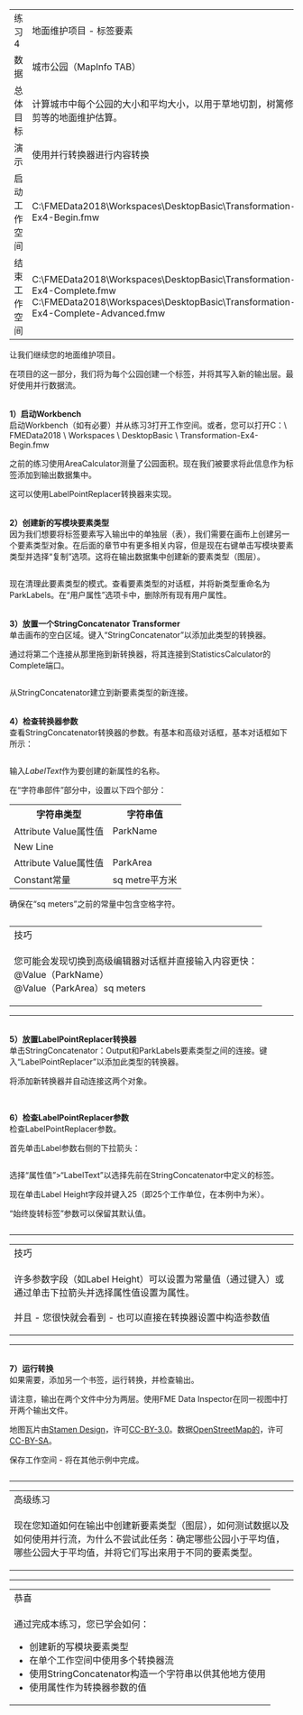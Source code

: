 <html lang="zh-CN" class="translated-ltr"><head><meta http-equiv="Content-Type" content="text/html; charset=UTF-8">
 
  <div id="readme" class="readme blob instapaper_body">
    <article class="markdown-body entry-content" itemprop="text">
<table>
<tbody><tr>
<td width="25%">
<i></i><font style="vertical-align: inherit;"><font style="vertical-align: inherit;">
练习4
</font></font></td>
<td><font style="vertical-align: inherit;"><font style="vertical-align: inherit;">
地面维护项目 - 标签要素
</font></font></td>
</tr>
<tr>
<td><font style="vertical-align: inherit;"><font style="vertical-align: inherit;">数据</font></font></td>
<td><font style="vertical-align: inherit;"><font style="vertical-align: inherit;">城市公园（MapInfo TAB）</font></font></td>
</tr>
<tr>
<td><font style="vertical-align: inherit;"><font style="vertical-align: inherit;">总体目标</font></font></td>
<td><font style="vertical-align: inherit;"><font style="vertical-align: inherit;">计算城市中每个公园的大小和平均大小，以用于草地切割，树篱修剪等的地面维护估算。</font></font></td>
</tr>
<tr>
<td><font style="vertical-align: inherit;"><font style="vertical-align: inherit;">演示</font></font></td>
<td><font style="vertical-align: inherit;"><font style="vertical-align: inherit;">使用并行转换器进行内容转换</font></font></td>
</tr>
<tr>
<td><font style="vertical-align: inherit;"><font style="vertical-align: inherit;">启动工作空间</font></font></td>
<td><font style="vertical-align: inherit;"><font style="vertical-align: inherit;">C:\FMEData2018\Workspaces\DesktopBasic\Transformation-Ex4-Begin.fmw
</font></font></td>
</tr>
<tr>
<td><font style="vertical-align: inherit;"><font style="vertical-align: inherit;">结束工作空间</font></font></td>
<td><font style="vertical-align: inherit;"><font style="vertical-align: inherit;">C:\FMEData2018\Workspaces\DesktopBasic\Transformation-Ex4-Complete.fmw
</font></font><br><font style="vertical-align: inherit;"><font style="vertical-align: inherit;">C:\FMEData2018\Workspaces\DesktopBasic\Transformation-Ex4-Complete-Advanced.fmw
</font></font></td>
</tr>
</tbody></table>
<p><font style="vertical-align: inherit;"><font style="vertical-align: inherit;">让我们继续您的地面维护项目。</font></font></p>
<p><font style="vertical-align: inherit;"><font style="vertical-align: inherit;">在项目的这一部分，我们将为每个公园创建一个标签，并将其写入新的输出层。</font><font style="vertical-align: inherit;">最好使用并行数据流。</font></font></p>
<p><br><strong><font style="vertical-align: inherit;"><font style="vertical-align: inherit;">1）启动Workbench</font></font></strong>
<br><font style="vertical-align: inherit;"><font style="vertical-align: inherit;">启动Workbench（如有必要）并从练习3打开工作空间。或者，您可以打开C：\ FMEData2018 \ Workspaces \ DesktopBasic \ Transformation-Ex4-Begin.fmw</font></font></p>
<p><font style="vertical-align: inherit;"><font style="vertical-align: inherit;">之前的练习使用AreaCalculator测量了公园面积。</font><font style="vertical-align: inherit;">现在我们被要求将此信息作为标签添加到输出数据集中。</font></font></p>
<p><font style="vertical-align: inherit;"><font style="vertical-align: inherit;">这可以使用LabelPointReplacer转换器来实现。</font></font></p>
<p><br><strong><font style="vertical-align: inherit;"><font style="vertical-align: inherit;">2）创建新的写模块要素类型</font></font></strong>
<br><font style="vertical-align: inherit;"><font style="vertical-align: inherit;">因为我们想要将标签要素写入输出中的单独层（表），我们需要在画布上创建另一个要素类型对象。</font><font style="vertical-align: inherit;">在后面的章节中有更多相关内容，但是现在右键单击写模块要素类型并选择“复制”选项。</font><font style="vertical-align: inherit;">这将在输出数据集中创建新的要素类型（图层）。</font></font></p>
<p><a target="_blank" rel="noopener noreferrer" href="https://github.com/safesoftware/FMETraining/blob/FME-Desktop-Data-Integration-2018/Integration3LabExercises/Images/Img2.227.Ex4.DuplicateFeatureType.png"><img src="./Images/Img2.227.Ex4.DuplicateFeatureType.png" alt="" style="max-width:100%;"></a></p>
<p><font style="vertical-align: inherit;"><font style="vertical-align: inherit;">现在清理此要素类型的模式。</font><font style="vertical-align: inherit;">查看要素类型的对话框，并将新类型重命名为ParkLabels。</font><font style="vertical-align: inherit;">在“用户属性”选项卡中，删除所有现有用户属性。</font></font></p>
<p><br><strong><font style="vertical-align: inherit;"><font style="vertical-align: inherit;">3）放置一个StringConcatenator Transformer</font></font></strong>
<br><font style="vertical-align: inherit;"><font style="vertical-align: inherit;">单击画布的空白区域。</font><font style="vertical-align: inherit;">键入“StringConcatenator”以添加此类型的转换器。</font></font></p>
<p><font style="vertical-align: inherit;"><font style="vertical-align: inherit;">通过将第二个连接从那里拖到新转换器，将其连接到StatisticsCalculator的Complete端口。</font></font></p>
<p><a target="_blank" rel="noopener noreferrer" href="https://github.com/safesoftware/FMETraining/blob/FME-Desktop-Data-Integration-2018/Integration3LabExercises/Images/Img2.228.Ex4.StringConcatenatorCanvas.png"><img src="./Images/Img2.228.Ex4.StringConcatenatorCanvas.png" alt="" style="max-width:100%;"></a></p>
<p><font style="vertical-align: inherit;"><font style="vertical-align: inherit;">从StringConcatenator建立到新要素类型的新连接。</font></font></p>
<p><br><strong><font style="vertical-align: inherit;"><font style="vertical-align: inherit;">4）检查转换器参数</font></font></strong>
<br><font style="vertical-align: inherit;"><font style="vertical-align: inherit;">查看StringConcatenator转换器的参数。</font><font style="vertical-align: inherit;">有基本和高级对话框，基本对话框如下所示：</font></font></p>
<p><a target="_blank" rel="noopener noreferrer" href="https://github.com/safesoftware/FMETraining/blob/FME-Desktop-Data-Integration-2018/Integration3LabExercises/Images/Img2.229.Ex4.StringConcatenatorEmptyParams.png"><img src="./Images/Img2.229.Ex4.StringConcatenatorEmptyParams.png" alt="" style="max-width:100%;"></a></p>
<p><font style="vertical-align: inherit;"><font style="vertical-align: inherit;">输入</font></font><em><font style="vertical-align: inherit;"><font style="vertical-align: inherit;">LabelText</font></font></em><font style="vertical-align: inherit;"><font style="vertical-align: inherit;">作为要创建的新属性的名称。</font></font></p>
<p><font style="vertical-align: inherit;"><font style="vertical-align: inherit;">在“字符串部件”部分中，设置以下四个部分：</font></font></p>
<table>
<tbody><tr><th><font style="vertical-align: inherit;"><font style="vertical-align: inherit;">字符串类型</font></font></th><th><font style="vertical-align: inherit;"><font style="vertical-align: inherit;">字符串值</font></font></th>
</tr><tr><td><font style="vertical-align: inherit;"><font style="vertical-align: inherit;">Attribute Value属性值</font></font></td><td><font style="vertical-align: inherit;"><font style="vertical-align: inherit;">ParkName</font></font></td></tr>
<tr><td><font style="vertical-align: inherit;"><font style="vertical-align: inherit;">New Line</font></font></td><td></td></tr>
<tr><td><font style="vertical-align: inherit;"><font style="vertical-align: inherit;">Attribute Value属性值</font></font></td><td><font style="vertical-align: inherit;"><font style="vertical-align: inherit;">ParkArea</font></font></td></tr>
<tr><td><font style="vertical-align: inherit;"><font style="vertical-align: inherit;">Constant常量</font></font></td><td><font style="vertical-align: inherit;"><font style="vertical-align: inherit;"> sq metre平方米</font></font></td></tr>
</tbody></table>
<p><font style="vertical-align: inherit;"><font style="vertical-align: inherit;">确保在“sq meters”之前的常量中包含空格字符。</font></font></p>
<p><a target="_blank" rel="noopener noreferrer" href="https://github.com/safesoftware/FMETraining/blob/FME-Desktop-Data-Integration-2018/Integration3LabExercises/Images/Img2.230.Ex4.StringConcatenatorParams.png"><img src="./Images/Img2.230.Ex4.StringConcatenatorParams.png" alt="" style="max-width:100%;"></a></p>
 
<table>
<tbody><tr>
<td>
<i></i><font style="vertical-align: inherit;"><font style="vertical-align: inherit;">
技巧
</font></font></td>
</tr>
<tr>
<td><font style="vertical-align: inherit;"><font style="vertical-align: inherit;">

您可能会发现切换到高级编辑器对话框并直接输入内容更快：
 </font></font><br><font style="vertical-align: inherit;"><font style="vertical-align: inherit;">@Value（ParkName）
 </font></font><br><font style="vertical-align: inherit;"><font style="vertical-align: inherit;">@Value（ParkArea）sq meters

</font></font></td>
</tr>
</tbody></table>
<hr>
<p><br><strong><font style="vertical-align: inherit;"><font style="vertical-align: inherit;">5）放置LabelPointReplacer转换器</font></font></strong>
<br><font style="vertical-align: inherit;"><font style="vertical-align: inherit;">单击StringConcatenator：Output和ParkLabels要素类型之间的连接。</font><font style="vertical-align: inherit;">键入“LabelPointReplacer”以添加此类型的转换器。</font></font></p>
<p><font style="vertical-align: inherit;"><font style="vertical-align: inherit;">将添加新转换器并自动连接这两个对象。</font></font></p>
<p><a target="_blank" rel="noopener noreferrer" href="https://github.com/safesoftware/FMETraining/blob/FME-Desktop-Data-Integration-2018/Integration3LabExercises/Images/Img2.231.Ex4.LabelPointReplacerCanvas.png"><img src="./Images/Img2.231.Ex4.LabelPointReplacerCanvas.png" alt="" style="max-width:100%;"></a></p>
<p><br><strong><font style="vertical-align: inherit;"><font style="vertical-align: inherit;">6）检查LabelPointReplacer参数</font></font></strong>
<br><font style="vertical-align: inherit;"><font style="vertical-align: inherit;">检查LabelPointReplacer参数。</font></font></p>
<p><font style="vertical-align: inherit;"><font style="vertical-align: inherit;">首先单击Label参数右侧的下拉箭头：</font></font></p>
<p><a target="_blank" rel="noopener noreferrer" href="https://github.com/safesoftware/FMETraining/blob/FME-Desktop-Data-Integration-2018/Integration3LabExercises/Images/Img2.232.Ex4.LabelEditDialog.png"><img src="./Images/Img2.232.Ex4.LabelEditDialog.png" alt="" style="max-width:100%;"></a></p>
<p><font style="vertical-align: inherit;"><font style="vertical-align: inherit;">选择“属性值”&gt;“LabelText”以选择先前在StringConcatenator中定义的标签。</font></font></p>
<p><font style="vertical-align: inherit;"><font style="vertical-align: inherit;">现在单击Label Height字段并键入25（即25个工作单位，在本例中为米）。</font></font></p>
<p><font style="vertical-align: inherit;"><font style="vertical-align: inherit;">“始终旋转标签”参数可以保留其默认值。</font></font></p>
<p><a target="_blank" rel="noopener noreferrer" href="https://github.com/safesoftware/FMETraining/blob/FME-Desktop-Data-Integration-2018/Integration3LabExercises/Images/Img2.233.Ex4.LabelPointReplacerParameters.png"><img src="./Images/Img2.233.Ex4.LabelPointReplacerParameters.png" alt="" style="max-width:100%;"></a></p>
<hr>
 
<table>
<tbody><tr>
<td>
<i></i><font style="vertical-align: inherit;"><font style="vertical-align: inherit;">
技巧
</font></font></td>
</tr>
<tr>
<td><font style="vertical-align: inherit;"><font style="vertical-align: inherit;">

许多参数字段（如Label Height）可以设置为常量值（通过键入）或通过单击下拉箭头并选择属性值设置为属性。
</font></font><br><br><font style="vertical-align: inherit;"><font style="vertical-align: inherit;">并且 - 您很快就会看到 - 也可以直接在转换器设置中构造参数值

</font></font></td>
</tr>
</tbody></table>
<hr>
<p><br><strong><font style="vertical-align: inherit;"><font style="vertical-align: inherit;">7）运行转换</font></font></strong>
<br><font style="vertical-align: inherit;"><font style="vertical-align: inherit;">如果需要，添加另一个书签，运行转换，并检查输出。</font></font></p>
<p><font style="vertical-align: inherit;"><font style="vertical-align: inherit;">请注意，输出在两个文件中分为两层。</font><font style="vertical-align: inherit;">使用FME Data Inspector在同一视图中打开两个输出文件。</font></font></p>
<p><a target="_blank" rel="noopener noreferrer" href="https://github.com/safesoftware/FMETraining/blob/FME-Desktop-Data-Integration-2018/Integration3LabExercises/Images/Img2.234.Ex4.LabelsInDIView.png"><img src="./Images/Img2.234.Ex4.LabelsInDIView.png" alt="" style="max-width:100%;"></a>
<br><font style="vertical-align: inherit;"><font style="vertical-align: inherit;">地图瓦片由</font></font><a href="http://stamen.com/" rel="nofollow"><font style="vertical-align: inherit;"><font style="vertical-align: inherit;">Stamen Design</font></font></a><font style="vertical-align: inherit;"><font style="vertical-align: inherit;">，许可</font></font><a href="https://creativecommons.org/licenses/by/3.0" rel="nofollow"><font style="vertical-align: inherit;"><font style="vertical-align: inherit;">CC-BY-3.0</font></font></a><font style="vertical-align: inherit;"><font style="vertical-align: inherit;">。数据</font></font><a href="http://openstreetmap.org/" rel="nofollow"><font style="vertical-align: inherit;"><font style="vertical-align: inherit;">OpenStreetMap的</font></font></a><font style="vertical-align: inherit;">，许可</font></font><a href="https://creativecommons.org/licenses/by-sa/3.0" rel="nofollow"><font style="vertical-align: inherit;"><font style="vertical-align: inherit;">CC-BY-SA</font></font></a><font style="vertical-align: inherit;"><font style="vertical-align: inherit;">。</font></font></p>
<p><font style="vertical-align: inherit;"><font style="vertical-align: inherit;">保存工作空间 - 将在其他示例中完成。</font></font></p>
<p><a target="_blank" rel="noopener noreferrer" href="https://github.com/safesoftware/FMETraining/blob/FME-Desktop-Data-Integration-2018/Integration3LabExercises/Images/Img2.235.Ex4.WorkspaceWithLabelPointReplacer.png"><img src="./Images/Img2.235.Ex4.WorkspaceWithLabelPointReplacer.png" alt="" style="max-width:100%;"></a></p>
<hr>

<table>
<tbody><tr>
<td>
<i></i><font style="vertical-align: inherit;"><font style="vertical-align: inherit;">
高级练习
</font></font></td>
</tr>
<tr>
<td><font style="vertical-align: inherit;"><font style="vertical-align: inherit;">

现在您知道如何在输出中创建新要素类型（图层），如何测试数据以及如何使用并行流，为什么不尝试此任务：确定哪些公园小于平均值，哪些公园大于平均值，并将它们写出来用于不同的要素类型。

</font></font></td>
</tr>
</tbody></table>
<hr>
 
<table>
<tbody><tr>
<td>
<i></i><font style="vertical-align: inherit;"><font style="vertical-align: inherit;">
恭喜
</font></font></td>
</tr>
<tr>
<td><font style="vertical-align: inherit;"><font style="vertical-align: inherit;">

通过完成本练习，您已学会如何：
</font></font><br>
<ul><li><font style="vertical-align: inherit;"><font style="vertical-align: inherit;">创建新的写模块要素类型</font></font></li>
<li><font style="vertical-align: inherit;"><font style="vertical-align: inherit;">在单个工作空间中使用多个转换器流</font></font></li>
<li><font style="vertical-align: inherit;"><font style="vertical-align: inherit;">使用StringConcatenator构造一个字符串以供其他地方使用</font></font></li>
<li><font style="vertical-align: inherit;"><font style="vertical-align: inherit;">使用属性作为转换器参数的值</font></font></li></ul>

</td>
</tr>
</tbody></table>
</article>
  </div>
</html>
